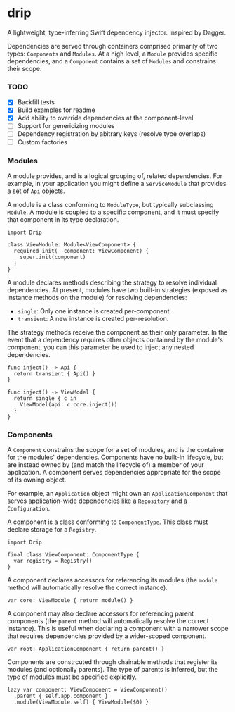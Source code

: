 # drip

A lightweight, type-inferring Swift dependency injector. Inspired by Dagger.

Dependencies are served through containers comprised primarily of two types: `Components` and `Modules`. At a high level, a `Module` provides specific dependencies, and a `Component` contains a set of `Modules` and constrains their scope.

### TODO
- [x] Backfill tests
- [x] Build examples for readme
- [x] Add ability to override dependencies at the component-level
- [ ] Support for genericizing modules
- [ ] Dependency registration by abitrary keys (resolve type overlaps)
- [ ] Custom factories

### Modules

A module provides, and is a logical grouping of, related dependencies. For example, in your application you might define a `ServiceModule` that provides a set of `Api` objects.

A module is a class conforming to `ModuleType`, but typically subclassing `Module`. A module is coupled to a specific component, and it must specify that component in its type declaration. 

```
import Drip

class ViewModule: Module<ViewComponent> {
  required init(_ component: ViewComponent) {
    super.init(component)
  }
}
```

A module declares methods describing the strategy to resolve individual dependencies. At present, modules have two built-in strategies (exposed as instance methods on the module) for resolving dependencies:

- `single`: Only one instance is created per-component.
- `transient`: A new instance is created per-resolution. 

The strategy methods receive the component as their only parameter. In the event that a dependency requires other objects contained by the module's component, you can this parameter be used to inject any nested dependencies.

```
func inject() -> Api {
  return transient { Api() }
}

func inject() -> ViewModel {
  return single { c in
    ViewModel(api: c.core.inject())
  }
}
```

### Components

A `Component` constrains the scope for a set of modules, and is the container for the modules' dependencies. Components have no built-in lifecycle, but are instead owned by (and match the lifecycle of) a member of your application. A component serves dependencies appropriate for the scope of its owning object. 

For example, an `Application` object might own an `ApplicationComponent` that serves application-wide dependencies like a `Repository` and a `Configuration`.

A component is a class conforming to `ComponentType`. This class must declare storage for a `Registry`.

```
import Drip

final class ViewComponent: ComponentType {
  var registry = Registry()
}
```

A component declares accessors for referencing its modules (the `module` method will automatically resolve the correct instance).

```
var core: ViewModule { return module() }
```

A component may also declare accessors for referencing parent components (the `parent` method will automatically resolve the correct instance). This is useful when declaring a component with a narrower scope that requires dependencies provided by a wider-scoped component.

```
var root: ApplicationComponent { return parent() }
```

Components are constrcuted through chainable methods that register its modules (and optionally parents). The type of parents is inferred, but the type of modules must be specified explicitly.

```
lazy var component: ViewComponent = ViewComponent()
  .parent { self.app.component }
  .module(ViewModule.self) { ViewModule($0) }
```
